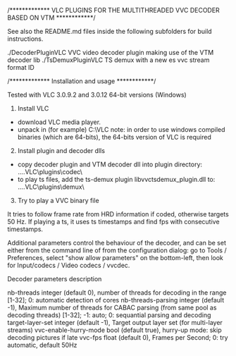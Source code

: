 /************* VLC PLUGINS FOR THE MULTITHREADED VVC DECODER BASED ON VTM  ************/

See also the README.md files inside the following subfolders for build instructions.

./DecoderPluginVLC  VVC video decoder plugin making use of the VTM decoder lib
./TsDemuxPluginVLC  TS demux with a new es vvc stream format ID

/************* Installation and usage  ************/

Tested with VLC 3.0.9.2 and 3.0.12 64-bit versions (Windows)

1. Install VLC

- download VLC media player.
- unpack in (for example) C:\VLC
note: in order to use windows compiled binaries (which are 64-bits), the 64-bits version of VLC is required

2. Install plugin and decoder dlls

- copy decoder plugin and VTM decoder dll into plugin directory:
  ....VLC\plugins\codec\
- to play ts files, add the ts-demux plugin libvvctsdemux_plugin.dll to:
  ....VLC\plugins\demux\

3. Try to play a VVC binary file

It tries to follow frame rate from HRD information if coded, otherwise targets 50 Hz.
If playing a ts, it uses ts timestamps and find fps with consecutive timestamps.

Additional parameters control the behaviour of the decoder, and can be set either
from the command line of from the configuration dialog: go to Tools / Preferences,
select "show allow parameters" on the bottom-left, then look for Input/codecs /
Video codecs / vvcdec.

Decoder parameters description

nb-threads				integer (default 0), number of threads for decoding in the range [1-32]; 0: automatic detection of cores
nb-threads-parsing		integer (default -1), Maximum number of threads for CABAC parsing (from same pool as decoding threads) [1-32]; -1: auto; 0: sequantial parsing and decoding
target-layer-set		integer (default -1), Target output layer set (for multi-layer streams)
vvc-enable-hurry-mode	bool (default true), hurry-up mode: skip decoding pictures if late
vvc-fps					float (default 0), Frames per Second; 0: try automatic, default 50Hz
